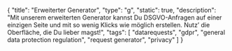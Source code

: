 {
    "title": "Erweiterter Generator",
    "type": "g",
    "static": true,
    "description": "Mit unserem erweiterten Generator kannst Du DSGVO-Anfragen auf einer einzigen Seite und mit so wenig Klicks wie möglich erstellen. Nutz’ die Oberfläche, die Du lieber magst!",
    "tags": [ "datarequests", "gdpr", "general data protection regulation", "request generator", "privacy" ]
}

